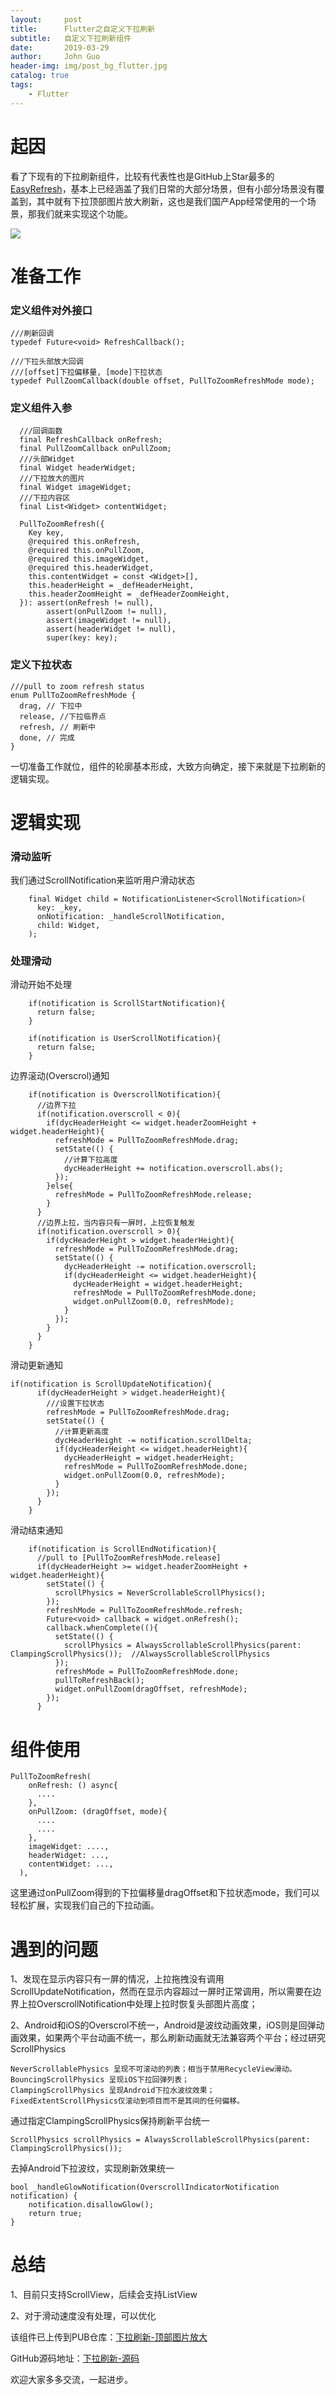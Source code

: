```yaml
---
layout:     post
title:      Flutter之自定义下拉刷新
subtitle:   自定义下拉刷新组件
date:       2019-03-29
author:     John Guo
header-img: img/post_bg_flutter.jpg
catalog: true
tags:
    - Flutter
---
```


# 起因

看了下现有的下拉刷新组件，比较有代表性也是GitHub上Star最多的[EasyRefresh](https://github.com/xuelongqy/flutter_easyrefresh)，基本上已经涵盖了我们日常的大部分场景，但有小部分场景没有覆盖到，其中就有下拉顶部图片放大刷新，这也是我们国产App经常使用的一个场景，那我们就来实现这个功能。

![](http://ww4.sinaimg.cn/large/006tNc79ly1g3oeeh6a39g308k0gokjq.gif)

# 准备工作

### 定义组件对外接口

```
///刷新回调
typedef Future<void> RefreshCallback();

///下拉头部放大回调
///[offset]下拉偏移量, [mode]下拉状态
typedef PullZoomCallback(double offset, PullToZoomRefreshMode mode);
```

### 定义组件入参

```
  ///回调函数
  final RefreshCallback onRefresh;
  final PullZoomCallback onPullZoom;
  ///头部Widget
  final Widget headerWidget;
  ///下拉放大的图片
  final Widget imageWidget;
  ///下拉内容区
  final List<Widget> contentWidget;
  
  PullToZoomRefresh({
    Key key,
    @required this.onRefresh,
    @required this.onPullZoom,
    @required this.imageWidget,
    @required this.headerWidget,
    this.contentWidget = const <Widget>[],
    this.headerHeight = _defHeaderHeight,
    this.headerZoomHeight = _defHeaderZoomHeight,
  }): assert(onRefresh != null),
        assert(onPullZoom != null),
        assert(imageWidget != null),
        assert(headerWidget != null),
        super(key: key);
```

### 定义下拉状态

```
///pull to zoom refresh status
enum PullToZoomRefreshMode {
  drag, // 下拉中
  release, //下拉临界点
  refresh, // 刷新中
  done, // 完成
}
```
一切准备工作就位，组件的轮廓基本形成，大致方向确定，接下来就是下拉刷新的逻辑实现。

# 逻辑实现

### 滑动监听

我们通过ScrollNotification来监听用户滑动状态

```
	final Widget child = NotificationListener<ScrollNotification>(
      key: _key,
      onNotification: _handleScrollNotification,
      child: Widget,
    );
```

### 处理滑动

滑动开始不处理

```
    if(notification is ScrollStartNotification){
      return false;
    }

    if(notification is UserScrollNotification){
      return false;
    }
```

边界滚动(Overscrol)通知

```
    if(notification is OverscrollNotification){
      //边界下拉
      if(notification.overscroll < 0){
        if(dycHeaderHeight <= widget.headerZoomHeight + widget.headerHeight){
          refreshMode = PullToZoomRefreshMode.drag;
          setState(() {
            //计算下拉高度
            dycHeaderHeight += notification.overscroll.abs();
          });
        }else{
          refreshMode = PullToZoomRefreshMode.release;
        }
      }
      //边界上拉，当内容只有一屏时，上拉恢复触发
      if(notification.overscroll > 0){
        if(dycHeaderHeight > widget.headerHeight){
          refreshMode = PullToZoomRefreshMode.drag;
          setState(() {
            dycHeaderHeight -= notification.overscroll;
            if(dycHeaderHeight <= widget.headerHeight){
              dycHeaderHeight = widget.headerHeight;
              refreshMode = PullToZoomRefreshMode.done;
              widget.onPullZoom(0.0, refreshMode);
            }
          });
        }
      }
    }
```

滑动更新通知

```
if(notification is ScrollUpdateNotification){
      if(dycHeaderHeight > widget.headerHeight){
        ///设置下拉状态
        refreshMode = PullToZoomRefreshMode.drag;
        setState(() {
          //计算更新高度
          dycHeaderHeight -= notification.scrollDelta;
          if(dycHeaderHeight <= widget.headerHeight){
            dycHeaderHeight = widget.headerHeight;
            refreshMode = PullToZoomRefreshMode.done;
            widget.onPullZoom(0.0, refreshMode);
          }
        });
      }
    }
```

滑动结束通知

```
    if(notification is ScrollEndNotification){
      //pull to [PullToZoomRefreshMode.release]
      if(dycHeaderHeight >= widget.headerZoomHeight + widget.headerHeight){
        setState(() {
          scrollPhysics = NeverScrollableScrollPhysics();
        });
        refreshMode = PullToZoomRefreshMode.refresh;
        Future<void> callback = widget.onRefresh();
        callback.whenComplete((){
          setState(() {
            scrollPhysics = AlwaysScrollableScrollPhysics(parent: ClampingScrollPhysics());  //AlwaysScrollableScrollPhysics
          });
          refreshMode = PullToZoomRefreshMode.done;
          pullToRefreshBack();
          widget.onPullZoom(dragOffset, refreshMode);
        });
      }
```

# 组件使用

```
PullToZoomRefresh(
    onRefresh: () async{
      ....
    },
    onPullZoom: (dragOffset, mode){
      ....
      ....
    },
    imageWidget: ....,
    headerWidget: ...,
    contentWidget: ...,
  ),
```
这里通过onPullZoom得到的下拉偏移量dragOffset和下拉状态mode，我们可以轻松扩展，实现我们自己的下拉动画。

# 遇到的问题

1、发现在显示内容只有一屏的情况，上拉拖拽没有调用ScrollUpdateNotification，然而在显示内容超过一屏时正常调用，所以需要在边界上拉OverscrollNotification中处理上拉时恢复头部图片高度；

2、Android和iOS的Overscrol不统一，Android是波纹动画效果，iOS则是回弹动画效果，如果两个平台动画不统一，那么刷新动画就无法兼容两个平台；经过研究ScrollPhysics

```
NeverScrollablePhysics 呈现不可滚动的列表；相当于禁用RecycleView滑动。
BouncingScrollPhysics 呈现iOS下拉回弹列表；
ClampingScrollPhysics 呈现Android下拉水波纹效果；
FixedExtentScrollPhysics仅滚动到项目而不是其间的任何偏移。
```

通过指定ClampingScrollPhysics保持刷新平台统一

```
ScrollPhysics scrollPhysics = AlwaysScrollableScrollPhysics(parent: ClampingScrollPhysics());
```

去掉Android下拉波纹，实现刷新效果统一

```
bool _handleGlowNotification(OverscrollIndicatorNotification notification) {
    notification.disallowGlow();
    return true;
}
```

# 总结

1、目前只支持ScrollView，后续会支持ListView

2、对于滑动速度没有处理，可以优化

该组件已上传到PUB仓库：[下拉刷新-顶部图片放大](https://pub.dev/packages/pull_to_zoom_refresh)

GitHub源码地址：[下拉刷新-源码](https://github.com/guoyuanzhuang/pull_to_zoom_refresh)

欢迎大家多多交流，一起进步。

